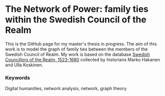 # The Network of Power: family ties within the Swedish Council of the Realm

This is the GitHub page for my master's thesis in progress.
The aim of this work is to model the graph of family ties between the members of the Swedish Council of Realm.
My work is based on the database [Swedish Councillors of the Realm, 1523-1680](https://doi.org/10.17011/jyx/dataset/55523) collected by historians Marko Hakanen and Ulla Koskinen. 

### Keywords
Digital humanities, network analysis, network, graph theory
